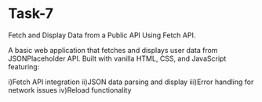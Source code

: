 # Task-7
Fetch and Display Data from a Public API Using Fetch API.

A basic web application that fetches and displays user data from JSONPlaceholder API. Built with vanilla HTML, CSS, and JavaScript featuring:

i)Fetch API integration
ii)JSON data parsing and display
iii)Error handling for network issues
iv)Reload functionality

